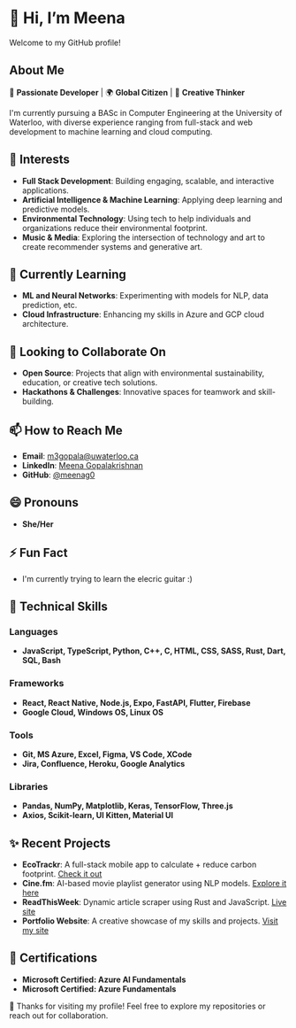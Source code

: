 # 👋 Hi, I’m Meena
Welcome to my GitHub profile!

## About Me
🌟 **Passionate Developer** | 🌍 **Global Citizen** | 🎨 **Creative Thinker**

I'm currently pursuing a BASc in Computer Engineering at the University of Waterloo, with diverse experience ranging from full-stack and web development to machine learning and cloud computing.

## 👀 Interests
- **Full Stack Development**: Building engaging, scalable, and interactive applications.
- **Artificial Intelligence & Machine Learning**: Applying deep learning and predictive models.
- **Environmental Technology**: Using tech to help individuals and organizations reduce their environmental footprint.
- **Music & Media**: Exploring the intersection of technology and art to create recommender systems and generative art.

## 🌱 Currently Learning
- **ML and Neural Networks**: Experimenting with models for NLP, data prediction, etc.
- **Cloud Infrastructure**: Enhancing my skills in Azure and GCP cloud architecture.

## 💞️ Looking to Collaborate On
- **Open Source**: Projects that align with environmental sustainability, education, or creative tech solutions.
- **Hackathons & Challenges**: Innovative spaces for teamwork and skill-building.

## 📫 How to Reach Me
- **Email**: m3gopala@uwaterloo.ca
- **LinkedIn**: [Meena Gopalakrishnan](https://linkedin.com/in/meenagopalakrishnan)
- **GitHub**: [@meenag0](https://github.com/meenag0)

## 😄 Pronouns
- **She/Her**

## ⚡ Fun Fact
- I'm currently trying to learn the elecric guitar :)

## 🔧 Technical Skills
### **Languages**
- **JavaScript, TypeScript, Python, C++, C, HTML, CSS, SASS, Rust, Dart, SQL, Bash**

### **Frameworks**
- **React, React Native, Node.js, Expo, FastAPI, Flutter, Firebase**
- **Google Cloud, Windows OS, Linux OS**

### **Tools**
- **Git, MS Azure, Excel, Figma, VS Code, XCode**
- **Jira, Confluence, Heroku, Google Analytics**

### **Libraries**
- **Pandas, NumPy, Matplotlib, Keras, TensorFlow, Three.js**
- **Axios, Scikit-learn, UI Kitten, Material UI**

## ✨ Recent Projects
- **EcoTrackr**: A full-stack mobile app to calculate + reduce carbon footprint. [Check it out](https://github.com/meenag0/Ecotrackr)
- **Cine.fm**: AI-based movie playlist generator using NLP models. [Explore it here](https://cinefm.streamlit.app/)
- **ReadThisWeek**: Dynamic article scraper using Rust and JavaScript. [Live site](https://www.readthisweek.live/)
- **Portfolio Website**: A creative showcase of my skills and projects. [Visit my site](https://meenagopalakrishnan.com/)

## 🏅 Certifications
- **Microsoft Certified: Azure AI Fundamentals**
- **Microsoft Certified: Azure Fundamentals**

🚀 Thanks for visiting my profile! Feel free to explore my repositories or reach out for collaboration.
